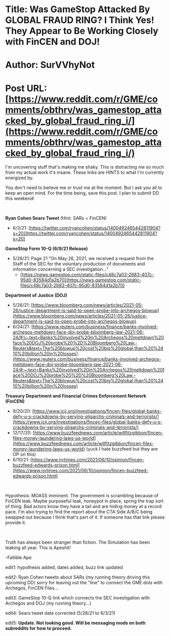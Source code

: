 # Title: Was GameStop Attacked By GLOBAL FRAUD RING? I Think Yes! They Appear to Be Working Closely with FinCEN and DOJ!
# Author: SurVVhyNot
# Post URL: [https://www.reddit.com/r/GME/comments/obthrv/was_gamestop_attacked_by_global_fraud_ring_i/](https://www.reddit.com/r/GME/comments/obthrv/was_gamestop_attacked_by_global_fraud_ring_i/)


I'm uncovering stuff that's making me shaky. This is distracting me so much from my actual work it's insane. These links are HINTS to what I'm currently energized by.

You don't need to believe me or trust me at the moment. But I ask you all to keep an open mind. For the time being, save this post. I plan to submit DD this weekend!

&#x200B;

**Ryan Cohen Sears Tweet** (Hint: SARs + FinCEN)

* 6/3/21: [https://twitter.com/ryancohen/status/1400492465442811904?s=20](https://twitter.com/ryancohen/status/1400492465442811904?s=20)

**GameStop Form 10-Q (6/9/21 Release)**

* 5/26/21: Page 21 "On May 26, 2021, we received a request from the Staff of the SEC for the voluntary production of documents and information concerning a SEC investigation..."
   * [https://news.gamestop.com/static-files/c48c7a03-2683-407c-95d0-83584d1a2b70](https://news.gamestop.com/static-files/c48c7a03-2683-407c-95d0-83584d1a2b70)

**Department of Justice (DOJ)**

* 5/26/21: [https://www.bloomberg.com/news/articles/2021-05-26/justice-department-is-said-to-open-probe-into-archegos-blowup](https://www.bloomberg.com/news/articles/2021-05-26/justice-department-is-said-to-open-probe-into-archegos-blowup)
* 6/24/21: [https://www.reuters.com/business/finance/banks-involved-archegos-meltdown-face-doj-probe-bloomberg-law-2021-06-24/#:\~:text=Banks%20involved%20in%20Archegos%20meltdown%20face%20DOJ%20probe%20%2D%20Bloomberg%20Law,-Reuters&text=The%20blowup%20cost%20big%20global,than%20%2410%20billion%20in%20losses](https://www.reuters.com/business/finance/banks-involved-archegos-meltdown-face-doj-probe-bloomberg-law-2021-06-24/#:~:text=Banks%20involved%20in%20Archegos%20meltdown%20face%20DOJ%20probe%20%2D%20Bloomberg%20Law,-Reuters&text=The%20blowup%20cost%20big%20global,than%20%2410%20billion%20in%20losses)

**Treasury Department and Financial Crimes Enforcement Network (FinCEN)**

* 9/20/20: [https://www.icij.org/investigations/fincen-files/global-banks-defy-u-s-crackdowns-by-serving-oligarchs-criminals-and-terrorists/](https://www.icij.org/investigations/fincen-files/global-banks-defy-u-s-crackdowns-by-serving-oligarchs-criminals-and-terrorists/)
* 12/17/20: [https://www.buzzfeednews.com/article/willfitzgibbon/fincen-files-money-laundering-laws-us-world](https://www.buzzfeednews.com/article/willfitzgibbon/fincen-files-money-laundering-laws-us-world) (yuck I hate buzzfeed but they are OP on this)
* 6/10/21: [https://www.nytimes.com/2021/06/10/opinion/fincen-buzzfeed-edwards-prison.html](https://www.nytimes.com/2021/06/10/opinion/fincen-buzzfeed-edwards-prison.html)

&#x200B;

Hypothesis: MOASS imminent. The government is scrambling because of FinCEN leak. Maybe purposeful leak, honeypot in place, spring the trap sort of thing. Bad actors know they have a tail and are hiding money at a record pace. I'm also trying to find the report about the CTA Side A/B/C being swapped out because I think that's part of it. If someone has that link please provide it.

&#x200B;

Truth has always been stranger than fiction. The Simulation has been leaking all year. This is Apeshit!

\-Fallible Ape

edit1: hypothesis added, dates added, buzz link updated

edit2: Ryan Cohen tweets about SARs (my running theory driving this upcoming DD) sorry for leaving out the "line" to connect the GME dots with Archegos, FinCEN Files...

edit3: GameStop 10-Q link which connects the SEC investigation with Archegos and DOJ (my running theory...)

edit4: Sears tweet date corrected (5/28/21 to 6/3/21)

edit5: **Update. Not looking good. Will be messaging mods on both subreddits for how to proceed.**